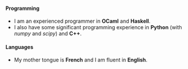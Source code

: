#### Programming

+ I am an experienced programmer in **OCaml** and **Haskell**.
+ I also have some significant programming experience in
**Python** (with *numpy* and *scipy*) and **C++**.

#### Languages

+ My mother tongue is **French** and I am fluent in **English**.